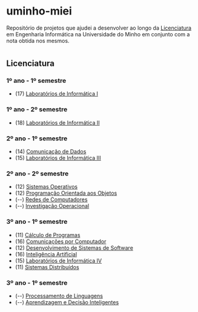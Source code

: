 # **uminho-miei**

Repositório de projetos que ajudei a desenvolver ao longo da [Licenciatura](#licenciatura) em Engenharia Informática na Universidade do Minho em conjunto com a nota obtida nos mesmos.

<!--- e [Mestrado](#mestrado)--->

#
## <a id="licenciatura">  </a>  **Licenciatura**

### <a id="l11">  </a> **1º ano - 1º semestre**

- (17) [Laboratórios de Informática I]()



### <a id="l12">  </a> **1º ano - 2º semestre**

- (18) [Laboratórios de Informática II](https://github.com/marshaia/uminho-miei/tree/main/Licenciatura/1ano/Laborat%C3%B3rios%20de%20Inform%C3%A1tica%20II)



### <a id="l21">  </a> **2º ano - 1º semestre**

- (14) [Comunicação de Dados](https://github.com/marshaia/SHAFT-CD-20-21)
- (15) [Laboratórios de Informática III]()

### <a id="l22">  </a> **2º ano - 2º semestre**

- (12) [Sistemas Operativos](https://github.com/marshaia/uminho-miei/tree/main/Licenciatura/2ano/2semestre/Sistemas%20Operativos)
- (12) [Programação Orientada aos Objetos](https://github.com/marshaia/uminho-miei/tree/main/Licenciatura/2ano/2semestre/Programa%C3%A7%C3%A3o%20Orientada%20aos%20Objetos)
- (--) [Redes de Computadores]()
- (--) [Investigação Operacional]()

### <a id="l31">  </a> **3º ano - 1º semestre**

- (11) [Cálculo de Programas](https://github.com/marshaia/uminho-miei/tree/main/Licenciatura/3ano/1semestre/C%C3%A1lculo%20de%20Programas)
- (16) [Comunicações por Computador](https://github.com/marshaia/CC-21-22)
- (12) [Desenvolvimento de Sistemas de Software](https://github.com/marshaia/uminho-miei/tree/main/Licenciatura/3ano/1semestre/Desenvolvimento%20de%20Sistemas%20de%20Software)
- (16) [Inteligência Artificial](https://github.com/marshaia/uminho-miei/tree/main/Licenciatura/3ano/1semestre/Intelig%C3%AAncia%20Artificial)
- (15) [Laboratórios de Informática IV](https://github.com/marshaia/LI4-21-22)
- (11) [Sistemas Distribuídos](https://github.com/marshaia/uminho-miei/tree/main/Licenciatura/3ano/1semestre/Sistemas%20Distribu%C3%ADdos)

### <a id="l32">  </a> **3º ano - 1º semestre**

- (--) [Processamento de Linguagens]()
- (--) [Aprendizagem e Decisão Inteligentes]()






<!--- 

#
## <a id="mestrado">  </a>  **Mestrado**

### <a id="m1">  </a> **1º ano**

### <a id="m2">  </a> **2º ano**

--->